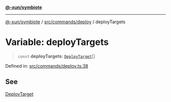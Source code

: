 [**@-xun/symbiote**](../../../../README.md)

***

[@-xun/symbiote](../../../../README.md) / [src/commands/deploy](../README.md) / deployTargets

# Variable: deployTargets

> `const` **deployTargets**: [`DeployTarget`](../enumerations/DeployTarget.md)[]

Defined in: [src/commands/deploy.ts:38](https://github.com/Xunnamius/symbiote/blob/559506ed93a747d618979a74bc2b1db446959ba9/src/commands/deploy.ts#L38)

## See

[DeployTarget](../enumerations/DeployTarget.md)
